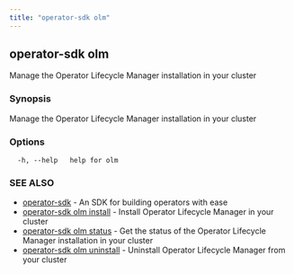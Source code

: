 ```yaml
---
title: "operator-sdk olm"
---
```

## operator-sdk olm

Manage the Operator Lifecycle Manager installation in your cluster

### Synopsis

Manage the Operator Lifecycle Manager installation in your cluster

### Options

```
  -h, --help   help for olm
```

### SEE ALSO

* [operator-sdk](../operator-sdk)	 - An SDK for building operators with ease
* [operator-sdk olm install](../operator-sdk_olm_install)	 - Install Operator Lifecycle Manager in your cluster
* [operator-sdk olm status](../operator-sdk_olm_status)	 - Get the status of the Operator Lifecycle Manager installation in your cluster
* [operator-sdk olm uninstall](../operator-sdk_olm_uninstall)	 - Uninstall Operator Lifecycle Manager from your cluster

